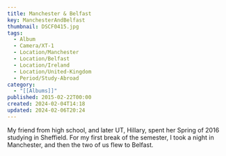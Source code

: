 ```yaml
---
title: Manchester & Belfast
key: ManchesterAndBelfast
thumbnail: DSCF0415.jpg
tags:
  - Album
  - Camera/XT-1
  - Location/Manchester
  - Location/Belfast
  - Location/Ireland
  - Location/United-Kingdom
  - Period/Study-Abroad
category:
  - "[[Albums]]"
published: 2015-02-22T00:00
created: 2024-02-04T14:18
updated: 2024-02-06T20:24
---
```

My friend from high school, and later UT, Hillary, spent her Spring of 2016 studying in Sheffield. For my first break of the semester, I took a night in Manchester, and then the two of us flew to Belfast.
